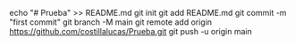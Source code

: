 echo "# Prueba" >> README.md
git init
git add README.md
git commit -m "first commit"
git branch -M main
git remote add origin https://github.com/costillalucas/Prueba.git
git push -u origin main
